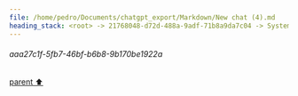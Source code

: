 ```yaml
---
file: /home/pedro/Documents/chatgpt_export/Markdown/New chat (4).md
heading_stack: <root> -> 21768048-d72d-488a-9adf-71b8a9da7c04 -> System -> 97745bfc-74fa-4967-91d3-4812830f0612 -> System -> aaa27c1f-5fb7-46bf-b6b8-9b170be1922a
---
```

###### aaa27c1f-5fb7-46bf-b6b8-9b170be1922a
[parent ⬆️](#97745bfc-74fa-4967-91d3-4812830f0612)

